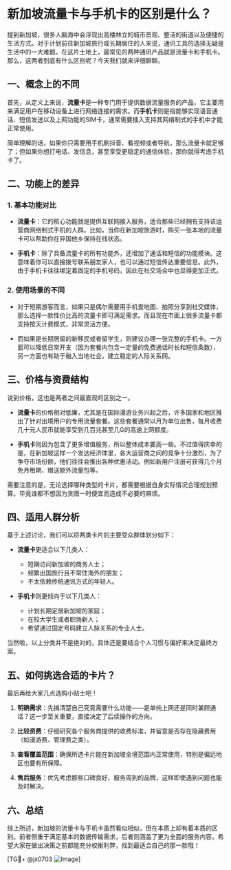 # 新加坡流量卡与手机卡的区别是什么？

提到新加坡，很多人脑海中会浮现出高楼林立的城市景观、整洁的街道以及便捷的生活方式。对于计划前往新加坡旅行或长期居住的人来说，通讯工具的选择无疑是生活中的一大难题。在这片土地上，最常见的两种通讯产品就是流量卡和手机卡。那么，这两者到底有什么区别呢？今天我们就来详细聊聊。

## 一、概念上的不同

首先，从定义上来说，**流量卡**是一种专门用于提供数据流量服务的产品，它主要用来满足用户在移动设备上进行网络连接的需求。而**手机卡**则是指能够实现语音通话、短信发送以及上网功能的SIM卡，通常需要插入支持其网络制式的手机中才能正常使用。

简单理解的话，如果你只需要用手机刷抖音、看视频或者导航，那么流量卡就足够了；但如果你想打电话、发信息，甚至享受更稳定的通信体验，那你就得考虑手机卡了。

## 二、功能上的差异

### 1. 基本功能对比
- **流量卡**：它的核心功能就是提供互联网接入服务，适合那些已经拥有支持该运营商网络制式手机的人群。比如，当你在新加坡旅游时，购买一张本地的流量卡可以帮助你在异国他乡保持在线状态。
  
- **手机卡**：除了具备流量卡的所有功能外，还增加了通话和短信的功能模块。这意味着你可以直接拨号联系朋友家人，也可以通过短信传达重要信息。此外，由于手机卡往往绑定着固定的手机号码，因此在社交场合中也显得更加正式。

### 2. 使用场景的不同
- 对于短期游客而言，如果只是偶尔需要用手机查地图、拍照分享到社交媒体，那么选择一款性价比高的流量卡即可满足需求。而且现在市面上很多流量卡都支持按天计费模式，非常灵活方便。
  
- 而如果是长期居留的新移民或者留学生，则建议办理一张完整的手机卡。一方面可以降低日常开支（因为套餐内包含一定量的免费通话时长和短信条数），另一方面也有助于融入当地社会，建立稳定的人际关系网。

## 三、价格与资费结构

说到价格，这也是两者之间最直观的区别之一。

- **流量卡**的价格相对低廉，尤其是在国际漫游业务兴起之后，许多国家和地区推出了针对出境用户的专用流量套餐。这些套餐通常以月为单位出售，每月收费几十元人民币就能享受到几百兆甚至几G的高速上网额度。
  
- **手机卡**则因为包含了更多增值服务，所以整体成本要高一些。不过值得庆幸的是，在新加坡这样一个发达经济体里，各大运营商之间的竞争十分激烈，为了争夺市场份额，他们往往会推出各种优惠活动。例如新用户注册可获得几个月免月租期、赠送额外流量包等。

需要注意的是，无论选择哪种类型的卡片，都需要根据自身实际情况合理规划预算。毕竟谁都不想因为贪图一时便宜而造成不必要的麻烦。

## 四、适用人群分析

基于上述讨论，我们可以将两类卡片的主要受众群体划分如下：

- **流量卡**更适合以下几类人：
   - 短期访问新加坡的商务人士；
   - 频繁出国旅行且不常住海外的朋友；
   - 不太依赖传统通讯方式的年轻人。

- **手机卡**则更倾向于以下几类人：
   - 计划长期定居新加坡的家庭；
   - 在校大学生或者职场新人；
   - 希望通过固定号码建立人脉关系的专业人士。

当然啦，以上分类并不是绝对的，具体还是要结合个人习惯与偏好来决定最终方案。

## 五、如何挑选合适的卡片？

最后再给大家几点选购小贴士吧！

1. **明确需求**：先搞清楚自己究竟需要什么功能——是单纯上网还是同时兼顾通话？这一步至关重要，直接决定了后续操作的方向。
   
2. **比较资费**：仔细研究各个服务商提供的收费标准，并留意是否存在隐藏费用（如漫游费、管理费之类）。

3. **查看覆盖范围**：确保所选卡片能在新加坡全境范围内正常使用，特别是偏远地区也要有所保障。

4. **售后服务**：优先考虑那些口碑良好、服务周到的品牌，这样即使遇到问题也能及时解决。

## 六、总结

综上所述，新加坡的流量卡与手机卡虽然看似相似，但在本质上却有着本质的区别。前者侧重于满足基本的数据传输需求，后者则涵盖了更为全面的服务内容。希望大家在做出决策之前都能充分权衡利弊，找到最适合自己的那一款哦！

[TG💪+ @jx0703 ![Image](https://github.com/user-attachments/assets/dbca1d08-cadb-493c-b0ec-ad6f7a83f270)]